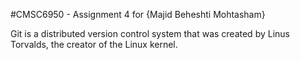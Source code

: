 #CMSC6950 - Assignment 4 for {Majid Beheshti Mohtasham}

Git is a distributed version control system that was created by Linus Torvalds, the creator of the Linux kernel.

